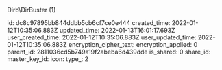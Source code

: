 Dirb\DirBuster (1)

id: dc8c97895bb844ddbb5cb6cf7ce0e444
created_time: 2022-01-12T10:35:06.883Z
updated_time: 2022-01-13T16:01:17.693Z
user_created_time: 2022-01-12T10:35:06.883Z
user_updated_time: 2022-01-12T10:35:06.883Z
encryption_cipher_text: 
encryption_applied: 0
parent_id: 2811036cd5b749a19f2abeba6d439dde
is_shared: 0
share_id: 
master_key_id: 
icon: 
type_: 2